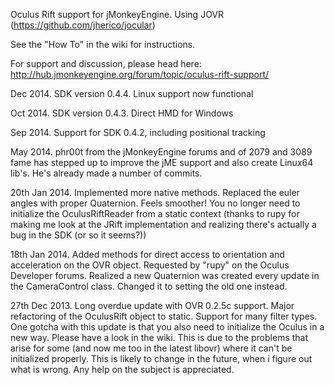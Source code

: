 Oculus Rift support for jMonkeyEngine. Using JOVR (https://github.com/jherico/jocular)

See the "How To" in the wiki for instructions.

For support and discussion, please head here:
http://hub.jmonkeyengine.org/forum/topic/oculus-rift-support/

Dec 2014.
SDK version 0.4.4. Linux support now functional

Oct 2014.
SDK version 0.4.3. Direct HMD for Windows

Sep 2014.
Support for SDK 0.4.2, including positional tracking

May 2014.
phr00t from the jMonkeyEngine forums and of 2079 and 3089 fame has stepped up to improve the jME support and also create Linux64 lib's. He's already made a number of commits.

20th Jan 2014.
Implemented more native methods.
Replaced the euler angles with proper Quaternion. Feels smoother!
You no longer need to initialize the OculusRiftReader from a static context (thanks to rupy for making me look at the JRift implementation and realizing there's actually a bug in the SDK (or so it seems?))

18th Jan 2014.
Added methods for direct access to orientation and acceleration on the OVR object. Requested by "rupy" on the Oculus Developer forums.
Realized a new Quaternion was created every update in the CameraControl class. Changed it to setting the old one instead.

27th Dec 2013.
Long overdue update with OVR 0.2.5c support.
Major refactoring of the OculusRift object to static.
Support for many filter types.
One gotcha with this update is that you also need to initialize the Oculus in a new way. Please have a look in the wiki.
This is due to the problems that arise for some (and now me too in the latest libovr) where it can't be initialized properly. This is likely to change in the future, when i figure out what is wrong. Any help on the subject is appreciated.
